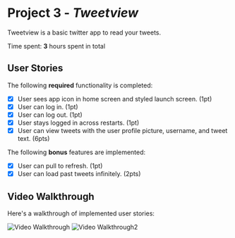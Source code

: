 # Project 3 - *Tweetview*

Tweetview is a basic twitter app to read your tweets.

Time spent: **3** hours spent in total

## User Stories

The following **required** functionality is completed:

- [x] User sees app icon in home screen and styled launch screen. (1pt)
- [x] User can log in. (1pt)
- [x] User can log out. (1pt)
- [x] User stays logged in across restarts. (1pt)
- [x] User can view tweets with the user profile picture, username, and tweet text. (6pts)

The following **bonus** features are implemented:

- [x] User can pull to refresh. (1pt)
- [x] User can load past tweets infinitely. (2pts)

## Video Walkthrough

Here's a walkthrough of implemented user stories:

<img src='https://media1.giphy.com/media/pOPeelJ68y4PDQElUu/giphy.gif' title='Video Walkthrough' width='' alt='Video Walkthrough' />
<img src='https://media1.giphy.com/media/2ovw7b7rvPeLCOLZ9C/giphy.gif' title='Video Walkthrough2' width='' alt='Video Walkthrough2' />

